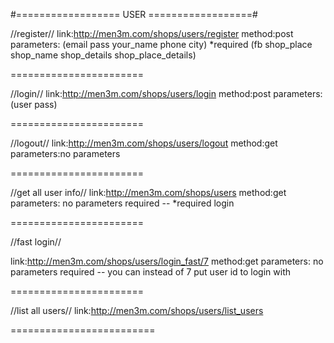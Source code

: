 #==================   USER  ==================#

//register//
link:http://men3m.com/shops/users/register
method:post
parameters:
(email   pass   your_name   phone   city) *required
(fb   shop_place   shop_name   shop_details   shop_place_details)

=======================

//login//
link:http://men3m.com/shops/users/login
method:post
parameters:
(user   pass)

=======================

//logout//
link:http://men3m.com/shops/users/logout
method:get
parameters:no parameters

=======================

//get all user info//
link:http://men3m.com/shops/users
method:get
parameters: no parameters required -- *required login

=======================

//fast login//

link:http://men3m.com/shops/users/login_fast/7
method:get
parameters: no parameters required -- you can instead of 7 put user id to login with

=======================

//list all users//
link:http://men3m.com/shops/users/list_users

=========================
